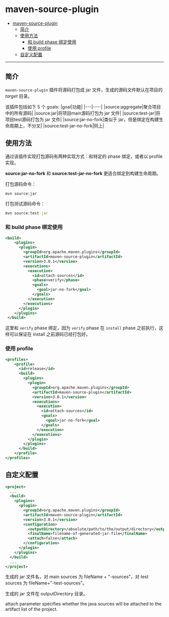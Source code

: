 # maven-source-plugin

- [maven-source-plugin](#maven-source-plugin)
  - [简介](#%e7%ae%80%e4%bb%8b)
  - [使用方法](#%e4%bd%bf%e7%94%a8%e6%96%b9%e6%b3%95)
    - [和 build phase 绑定使用](#%e5%92%8c-build-phase-%e7%bb%91%e5%ae%9a%e4%bd%bf%e7%94%a8)
    - [使用 profile](#%e4%bd%bf%e7%94%a8-profile)
  - [自定义配置](#%e8%87%aa%e5%ae%9a%e4%b9%89%e9%85%8d%e7%bd%ae)

***

## 简介

`maven-source-plugin` 插件将源码打包成 jar 文件，生成的源码文件默认在项目的 *target* 目录。

该插件包括如下 5 个 goals:
|goal|功能|
|---|----|
|source:aggregate|聚合项目中的所有源码|
|source:jar|将项目main源码打包为 jar 文件|
|source:test-jar|将项目test源码打包为 jar 文件|
|source:jar-no-fork|类似于 jar，但是绑定在构建生命周期上，不分叉|
|source:test-jar-no-fork|同上|

## 使用方法

通过该插件实现打包源码有两种实现方式：和特定的 phase 绑定，或者以 profile 实现。

**source:jar-no-fork** 和 **source:test-jar-no-fork** 更适合绑定到构建生命周期。

打包源码命令：

```cmd
mvn source:jar
```

打包测试源码命令：

```cmd
mvn source:test-jar
```

### 和 build phase 绑定使用

```xml
<build>
    <plugins>
      <plugin>
        <groupId>org.apache.maven.plugins</groupId>
        <artifactId>maven-source-plugin</artifactId>
        <version>3.0.1</version>
        <executions>
          <execution>
            <id>attach-sources</id>
            <phase>verify</phase>
            <goals>
              <goal>jar-no-fork</goal>
            </goals>
          </execution>
        </executions>
      </plugin>
    </plugins>
 </build>
```

这里和 `verify` phase 绑定，因为 `verify` phase 在 `install` phase 之前执行，这样可以保证在 install 之前源码已经打包好。

### 使用 profile

```xml
<profiles>
    <profile>
      <id>release</id>
      <build>
        <plugins>
          <plugin>
            <groupId>org.apache.maven.plugins</groupId>
            <artifactId>maven-source-plugin</artifactId>
            <version>3.0.1</version>
            <executions>
              <execution>
                <id>attach-sources</id>
                <goals>
                  <goal>jar-no-fork</goal>
                </goals>
              </execution>
            </executions>
          </plugin>
        </plugins>
      </build>
    </profile>
</profiles>
```

## 自定义配置

```xml
<project>
  ...
  <build>
    <plugins>
      <plugin>
        <groupId>org.apache.maven.plugins</groupId>
        <artifactId>maven-source-plugin</artifactId>
        <version>3.0.1</version>
        <configuration>
          <outputDirectory>/absolute/path/to/the/output/directory</outputDirectory>
          <finalName>filename-of-generated-jar-file</finalName>
          <attach>false</attach>
        </configuration>
      </plugin>
    </plugins>
  </build>
  ...
</project>
```

生成的 jar 文件名，对 main sources 为 fileName + "-sources"，对 test sources 为 fileName+"-test-sources"。

生成的 jar 文件在 outputDirectory 目录。

attach  parameter specifies whether the java sources will be attached to the artifact list of the project.
